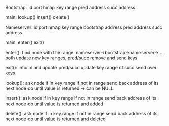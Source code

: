 Bootstrap:
id
port
hmap
key range
pred address
succ address

main:
lookup()
insert()
delete()

Nameserver:
id 
port 
hmap
key range
bootstrap address
pred address
succ address

main:
enter()
exit()


enter():
find node with the range: nameserver->bootstrap->nameserver->.... 
both update new key ranges, pred/succ
remove and send keys

exit():
inform and update pred/succ
update key range of succ
send over keys

lookup():
ask node if in key range
if not in range send back address of its next node
do until value is returned -> can be NULL

insert():
ask node if in key range
if not in range send back address of its next node
do until value is returned and added 

delete():
ask node if in key range
if not in range send back address of its next node
do until value is returned and deleted 